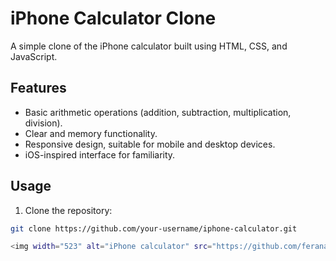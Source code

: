# iPhone Calculator Clone

A simple clone of the iPhone calculator built using HTML, CSS, and JavaScript.

## Features

- Basic arithmetic operations (addition, subtraction, multiplication, division).
- Clear and memory functionality.
- Responsive design, suitable for mobile and desktop devices.
- iOS-inspired interface for familiarity.

## Usage

1. Clone the repository:

```bash
git clone https://github.com/your-username/iphone-calculator.git

<img width="523" alt="iPhone calculator" src="https://github.com/feranarouhi/iPhone-Calculator/assets/124641424/b820e1a2-04ad-4b81-8b01-84c19cd60e3a">
